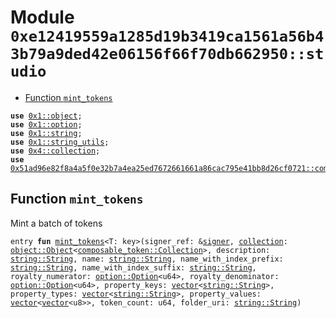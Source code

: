 
<a id="0xe12419559a1285d19b3419ca1561a56b43b79a9ded42e06156f66f70db662950_studio"></a>

# Module `0xe12419559a1285d19b3419ca1561a56b43b79a9ded42e06156f66f70db662950::studio`



-  [Function `mint_tokens`](#0xe12419559a1285d19b3419ca1561a56b43b79a9ded42e06156f66f70db662950_studio_mint_tokens)


<pre><code><b>use</b> <a href="">0x1::object</a>;
<b>use</b> <a href="">0x1::option</a>;
<b>use</b> <a href="">0x1::string</a>;
<b>use</b> <a href="">0x1::string_utils</a>;
<b>use</b> <a href="">0x4::collection</a>;
<b>use</b> <a href="">0x51ad96e82f8a4a5f0e32b7a4ea25ed7672661661a86cac795e41bb8d26cf0721::composable_token</a>;
</code></pre>



<a id="0xe12419559a1285d19b3419ca1561a56b43b79a9ded42e06156f66f70db662950_studio_mint_tokens"></a>

## Function `mint_tokens`

Mint a batch of tokens


<pre><code>entry <b>fun</b> <a href="studio.md#0xe12419559a1285d19b3419ca1561a56b43b79a9ded42e06156f66f70db662950_studio_mint_tokens">mint_tokens</a>&lt;T: key&gt;(signer_ref: &<a href="">signer</a>, <a href="">collection</a>: <a href="_Object">object::Object</a>&lt;<a href="_Collection">composable_token::Collection</a>&gt;, description: <a href="_String">string::String</a>, name: <a href="_String">string::String</a>, name_with_index_prefix: <a href="_String">string::String</a>, name_with_index_suffix: <a href="_String">string::String</a>, royalty_numerator: <a href="_Option">option::Option</a>&lt;u64&gt;, royalty_denominator: <a href="_Option">option::Option</a>&lt;u64&gt;, property_keys: <a href="">vector</a>&lt;<a href="_String">string::String</a>&gt;, property_types: <a href="">vector</a>&lt;<a href="_String">string::String</a>&gt;, property_values: <a href="">vector</a>&lt;<a href="">vector</a>&lt;u8&gt;&gt;, token_count: u64, folder_uri: <a href="_String">string::String</a>)
</code></pre>
